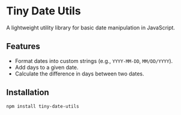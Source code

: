 # Tiny Date Utils

A lightweight utility library for basic date manipulation in JavaScript.

## Features

- Format dates into custom strings (e.g., `YYYY-MM-DD`, `MM/DD/YYYY`).
- Add days to a given date.
- Calculate the difference in days between two dates.

## Installation

```bash
npm install tiny-date-utils
```
